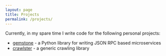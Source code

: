 ```yaml
---
layout: page
title: Projects
permalink: /projects/
---
```


Currently, in my spare time I write code for the following personal projects:

- [gemstone](https://github.com/vladcalin/gemstone) - a Python library for writing JSON RPC based microservices
- [crawlster](https://github.com/vladcalin/crawlster) - a generic crawling library